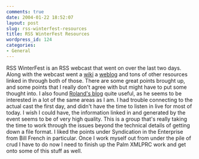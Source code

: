 ```yaml
---
comments: true
date: 2004-01-22 18:52:07
layout: post
slug: rss-winterfest-resources
title: RSS WinterFest Resources
wordpress_id: 124
categories:
- General
---
```


RSS WinterFest is an RSS webcast that went on over the last two days. Along with the webcast went a [wiki](http://www.socialtext.net/rss-winterfest/index.cgi) a [weblog](http://www.socialtext.net/rss-winterfest/index.cgi?action=weblog_display&category=RSS%20Winterfest%20Weblog) and tons of other resources linked in through both of those. There are some great points brought up, and some points that I really don't agree with but might have to put some thought into. I also found [Roland's blog](http://www.rolandtanglao.com/) quite useful, as he seems to be interested in a lot of the same areas as I am. I had trouble connecting to the actual cast the first day, and didn't have the time to listen in live for most of today. I wish I could have, the information linked in and generated by the event seems to be of very high quality. This is a group that's really taking the time to work through the issues beyond the technical details of getting down a file format. I liked the points under Syndication in the Enterprise from Bill French in particular. Once I work myself out from under the pile of crud I have to do now I need to finish up the Palm XMLPRC work and get onto some of this stuff as well.
